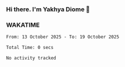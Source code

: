 ### Hi there. I'm Yakhya Diome 👋

### WAKATIME
<!--START_SECTION:waka-->

```txt
From: 13 October 2025 - To: 19 October 2025

Total Time: 0 secs

No activity tracked
```

<!--END_SECTION:waka-->
